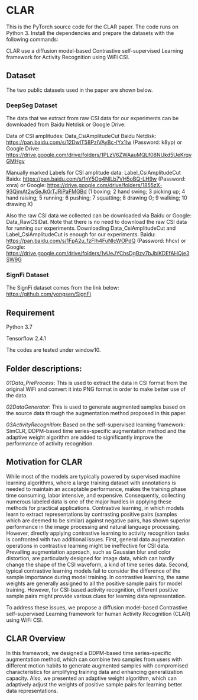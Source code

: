 # CLAR


This is the PyTorch source code for the CLAR paper. 
The code runs on Python 3. 
Install the dependencies and prepare the datasets with the following commands:


CLAR use a diffusion model-based Contrastive self-supervised Learning framework for Activity Recognition using WiFi CSI.


## Dataset


The two public datasets used in the paper are shown below.


### DeepSeg Dataset


The data that we extract from raw CSI data for our experiments can be downloaded from Baidu Netdisk or Google Drive:


Data of CSI amplitudes: Data_CsiAmplitudeCut Baidu Netdisk: https://pan.baidu.com/s/12DwlT58PzlVAyBc-lYx1lw (Password: k8yp) 
or Google Drive: https://drive.google.com/drive/folders/1PLzV6ZWAauMQLf08NUkd5UeKrqyGMHgv


Manually marked Labels for CSI amplitude data: Label_CsiAmplitudeCut Baidu: https://pan.baidu.com/s/1nY5Og4NlLb7VH5oBQ-LH9w (Password: xnra) 
or Google: https://drive.google.com/drive/folders/1855zX-93QjmAt2wSeJk0rTJRiPaFMGBd (1 boxing; 2 hand swing; 3 picking up; 4 hand raising; 5 running; 6 pushing; 7 squatting; 8 drawing O; 9 walking; 10 drawing X)



Also the raw CSI data we collected can be downloaded via Baidu or Google: Data_RawCSIDat. Note that there is no need to download the raw CSI data for running our experiments. Downloading Data_CsiAmplitudeCut and Label_CsiAmplitudeCut is enough for our experiments. Baidu: https://pan.baidu.com/s/1FpA2u_fzFIh4FuNIcWOPdQ (Password: hhcv) or Google: https://drive.google.com/drive/folders/1vUeJYChsDgBzv7bJbiKDEfAHQje3SW9G




### SignFi Dataset

The SignFi dataset comes from the link below: https://github.com/yongsen/SignFi


## Requirement

Python 3.7

Tensorflow 2.4.1

The codes are tested under window10.


## Folder descriptions:

*01Data_PreProcess*: This is used to extract the data in CSI format from the original WiFi and convert it into PNG format in order to make better use of the data.


*02DataGenerator*: This is used to generate augmented samples based on the source data  through the augmentation method proposed in this paper.


*03ActivityRecognition*: Based on the self-supervised learning framework: SimCLR, DDPM-based time series-specific augmentation method and the adaptive weight algorithm are added to significantly improve the performance of activity recognition.


## Motivation for CLAR



While most of the models are typically powered by supervised machine learning algorithms, where a large training dataset with annotations is needed to maintain an acceptable performance, makes the training phase time consuming, labor intensive, and expensive.
Consequently, collecting numerous labeled data is one of the major hurdles in applying these methods for practical applications. Contrastive learning, in which models learn to extract representations by contrasting positive pairs (samples which are deemed to be similar) against negative pairs, has shown superior performance in the image processing and natural language processing.
However, directly applying contrastive learning to activity recognition tasks is confronted with two additional issues.
First, general data augmentation operations in contrastive learning might be ineffective for CSI data.
Prevailing augmentation approach, such as Gaussian blur and color distortion, are particularly designed for image data, which can hardly change the shape of the CSI waveform, a kind of time series data.
Second, typical contrastive learning models fail to consider the difference of the sample importance during model training. 
In contrastive learning, the same weights are generally assigned to all the positive sample pairs for model training.
However, for CSI-based activity recognition, different positive sample pairs might provide various clues for learning data representation. 



To address these issues, we propose a diffusion model-based Contrastive self-supervised Learning framework for human Activity Recognition (CLAR) using WiFi CSI.






## CLAR Overview

In this framework, we designed a DDPM-based time series-specific augmentation method, which can combine two samples from users with different motion habits to generate augmented samples with compromised characteristics for amplifying training data and enhancing generalization capacity.
Also, we presented an adaptive weight algorithm, which can adaptively adjust the weights of positive sample pairs for learning better data representations.








